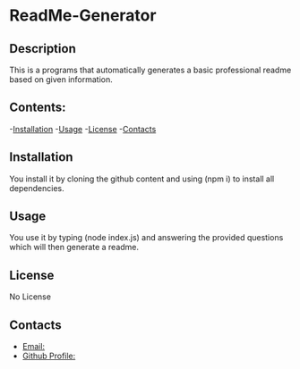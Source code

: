 
  # ReadMe-Generator

  ## Description
  This is a programs that automatically generates a basic professional readme based on given information.

  ## Contents:
  -[Installation](##Installation)
  -[Usage](##Usage)
  -[License](##License)
  -[Contacts](##Contacts)

  ## Installation
  You install it by cloning the github content and using (npm i) to install all dependencies.

  ## Usage
  You use it by typing (node index.js) and answering the provided questions which will then generate a readme.

  ## License
  No License

  ## Contacts
  - [Email:](ryandalehanks@gmail.com)
  - [Github Profile:](https://www.github.com/Ryan-Hanks)
